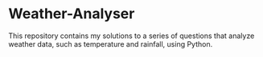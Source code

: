 # Weather-Analyser

This repository contains my solutions to a series of questions that analyze weather data, such as temperature and rainfall, using Python.
